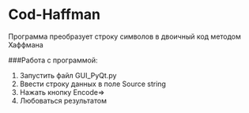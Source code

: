 # Cod-Haffman

Программа преобразует строку символов в двоичный код методом Хаффмана

###Работа с программой:

1) Запустить файл GUI_PyQt.py
2) Ввести строку данных в поле Source string
3) Нажать кнопку Encode=>
4) Любоваться результатом
